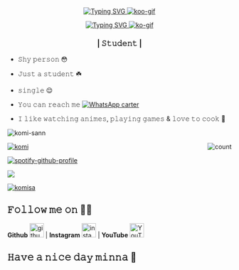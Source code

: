 ## <!-- Typing SVG -->
<p align="center">
    <a href="https://git.io/J0hKr">
        <img
        src="https://readme-typing-svg.herokuapp.com?size=30&width=800&lines=𝚄𝚖𝚖𝚖.....+𝚆𝚎𝚕𝚌𝚘𝚖𝚎+𝚝𝚘+𝚖𝚢+𝚙𝚛𝚘𝚏𝚒𝚕𝚎...😳"
            alt="Typing SVG"
        />
    </a>
<a href="https://imgbb.com/"><img src="https://i.ibb.co/HPcLrwX/koo-gif.gif" alt="koo-gif" border="0"></a>
    <!-- Typing SVG -->
<p align="center">
<a href="https://git.io/J0hKr">
        <img
        src="https://readme-typing-svg.herokuapp.com?font=Courgette&size=30&color=1B961A&lines=𝙷𝚒........;𝙸'𝚖+𝚔𝚘𝚖𝚒+𝚜𝚊𝚗𝚗;𝚊𝚝+𝚢𝚘𝚞𝚛;𝚜𝚎𝚛𝚟𝚒𝚌𝚎+%F0%9F%98%8D%3F"
            alt="Typing SVG"
        /> <a href="https://imgbb.com/"><img src="https://i.ibb.co/nM473BB/ko-gif.gif" alt="ko-gif" border="0"></a>
<h3 align="center">| 𝚂𝚝𝚞𝚍𝚎𝚗𝚝 |</h3>
    
- 𝚂𝚑𝚢 𝚙𝚎𝚛𝚜𝚘𝚗 😳

- 𝙹𝚞𝚜𝚝 𝚊 𝚜𝚝𝚞𝚍𝚎𝚗𝚝 ☘️

- 𝚜𝚒𝚗𝚐𝚕𝚎 😌

- 𝚈𝚘𝚞 𝚌𝚊𝚗 𝚛𝚎𝚊𝚌𝚑 𝚖𝚎 [![WhatsApp carter](https://img.shields.io/badge/WhatsApp-25D366?style=for-the-badge&logo=whatsapp&logoColor=white)](https://wa.me/27781973632)

- 𝙸 𝚕𝚒𝚔𝚎 𝚠𝚊𝚝𝚌𝚑𝚒𝚗𝚐 𝚊𝚗𝚒𝚖𝚎𝚜, 𝚙𝚕𝚊𝚢𝚒𝚗𝚐 𝚐𝚊𝚖𝚎𝚜 & 𝚕𝚘𝚟𝚎 𝚝𝚘 𝚌𝚘𝚘𝚔 🥺

<p align="left"> <img src="https://komarev.com/ghpvc/?username=komi-sann&label=Profile%20views&color=0e75b6&style=flat" alt="komi-sann" /> </p>
<p align="left"> <a href="https://github-profile-trophy.vercel.app/?username=ryo-ma&no-frame=true

<img src="https://github-profile-trophy.vercel.app/?username=komi-sann" alt="komi-sann" /></a> </p>
  
 
<img align="right" alt="count" src="https://count.getloli.com/get/@:komi-sann?theme=rule34">
  

<a href="https://imgbb.com/"><img src="https://i.ibb.co/PztFsg8/komi.gif" alt="komi" border="0"></a>
  
[![spotify-github-profile](https://spotify-github-profile.vercel.app/api/view?uid=0bayzsrvnvivnrnxg4te2b1vb&cover_image=true&theme=default)](https://github.com/komisann/komi-sann)

<img src="https://github-readme-stats.vercel.app/api?username=komi-sann&show_icons=true&theme=blue&show_owner=true&count_private=true">
  
  

  
  
<a href="https://imgbb.com/"><img src="https://i.ibb.co/JjGTnZg/komisa.gif" alt="komisa" border="0"></a>


## 𝙵𝚘𝚕𝚕𝚘𝚠 𝚖𝚎 𝚘𝚗 🎀🎀
**Github** [<img src="https://img.icons8.com/nolan/240/github.png" alt='github' height='32'>](https://github.com/komi-sann) | **Instagram** [<img src="https://img.icons8.com/nolan/240/instagram-new.png" alt='instagram' height='32'>](https://www.instagram.com/kate.abramson.967/) | **YouTube** [<img src="https://img.icons8.com/nolan/240/youtube.png" alt='YouTube' height='32'>](https://www.youtube.com/channel/UChrGVH0nOxMg6zk6YAr2TXg)


## 𝙷𝚊𝚟𝚎 𝚊 𝚗𝚒𝚌𝚎 𝚍𝚊𝚢 𝚖𝚒𝚗𝚗𝚊 🎀
